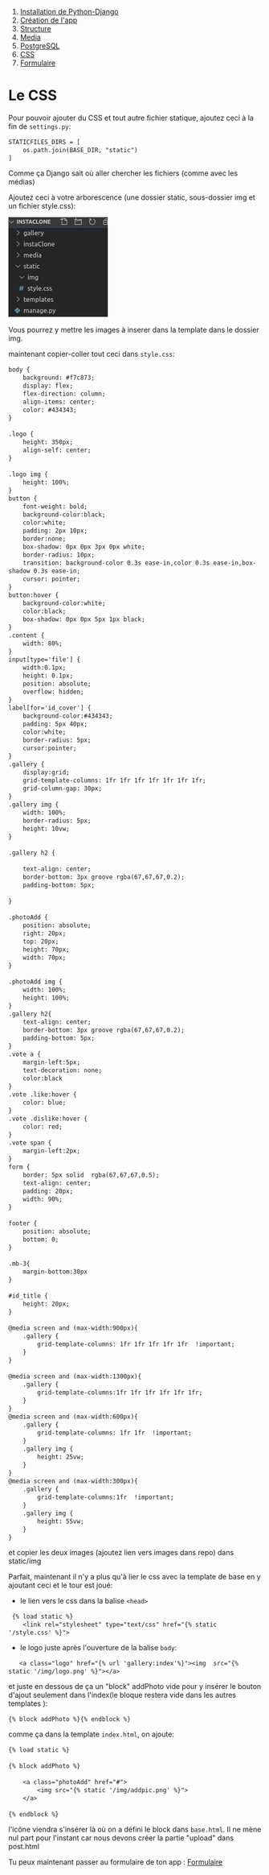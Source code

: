 1. [Installation de Python-Django](../README.md)
2. [Création de l'app](creationappli.md)
3. [Structure](structure.md)
4. [Media](media.md)
5. [PostgreSQL](../postgresql.md)
6. [CSS](css.md)
7. [Formulaire](formulaire.md)
   

# Le CSS

Pour pouvoir ajouter du CSS et tout autre fichier statique, ajoutez ceci à la fin de `settings.py`:

    STATICFILES_DIRS = [
        os.path.join(BASE_DIR, "static")
    ]

Comme ça Django sait où aller chercher les fichiers (comme avec les médias)

Ajoutez ceci à votre arborescence (une dossier static, sous-dossier img et un fichier style.css):

!['arborescence du dossier statique'](img/style.png)

Vous pourrez y mettre les images à inserer dans la template dans le dossier img.

maintenant copier-coller tout ceci dans `style.css`:


```
body {
    background: #f7c873;
    display: flex;
    flex-direction: column;
    align-items: center;
    color: #434343;
}

.logo {
    height: 350px;
    align-self: center;
}

.logo img {
    height: 100%;
}
button {
    font-weight: bold;
    background-color:black;
    color:white;
    padding: 2px 10px;
    border:none;
    box-shadow: 0px 0px 3px 0px white;
    border-radius: 10px;
    transition: background-color 0.3s ease-in,color 0.3s ease-in,box-shadow 0.3s ease-in;
    cursor: pointer;
}
button:hover {
    background-color:white;
    color:black;
    box-shadow: 0px 0px 5px 1px black;
}
.content {
    width: 80%;
}
input[type='file'] {
    width:0.1px;
    height: 0.1px;
    position: absolute;
    overflow: hidden;
}
label[for='id_cover'] {
    background-color:#434343;
    padding: 5px 40px;
    color:white;
    border-radius: 5px;
    cursor:pointer; 
}
.gallery {
    display:grid;
    grid-template-columns: 1fr 1fr 1fr 1fr 1fr 1fr 1fr;
    grid-column-gap: 30px;
}
.gallery img {
    width: 100%;
    border-radius: 5px;
    height: 10vw;
}

.gallery h2 {

    text-align: center;
    border-bottom: 3px groove rgba(67,67,67,0.2); 
    padding-bottom: 5px;
    
}

.photoAdd {
    position: absolute;
    right: 20px;
    top: 20px;
    height: 70px;
    width: 70px;
}

.photoAdd img {
    width: 100%;
    height: 100%;
}
.gallery h2{
    text-align: center;
    border-bottom: 3px groove rgba(67,67,67,0.2); 
    padding-bottom: 5px;
}
.vote a {
    margin-left:5px;
    text-decoration: none;
    color:black
}
.vote .like:hover {
    color: blue;
}
.vote .dislike:hover {
    color: red;
}
.vote span {
    margin-left:2px;
}
form {
    border: 5px solid  rgba(67,67,67,0.5); 
    text-align: center;
    padding: 20px;
    width: 90%;
}

footer {
    position: absolute;
    bottom: 0;
}

.mb-3{
    margin-bottom:30px
}

#id_title {
    height: 20px;
}

@media screen and (max-width:900px){
    .gallery {
        grid-template-columns: 1fr 1fr 1fr 1fr 1fr  !important;
    }
}

@media screen and (max-width:1300px){
    .gallery {
        grid-template-columns:1fr 1fr 1fr 1fr 1fr 1fr;
    }
}
@media screen and (max-width:600px){
    .gallery {
        grid-template-columns: 1fr 1fr  !important;
    }
    .gallery img {
        height: 25vw;
    }
}
@media screen and (max-width:300px){
    .gallery {
        grid-template-columns:1fr  !important;
    }
    .gallery img {
        height: 55vw;
    }
}

```

et copier les deux images (ajoutez lien vers images dans repo) dans static/img

Parfait, maintenant il n'y a plus qu'à lier le css avec la template de base en y ajoutant ceci et le tour est joué:


- le lien vers le css dans la balise `<head>`
```
 {% load static %}
    <link rel="stylesheet" type="text/css" href="{% static '/style.css' %}">
```
- le logo juste après l'ouverture de la balise `body`:
```
   <a class="logo" href="{% url 'gallery:index'%}"><img  src="{% static '/img/logo.png' %}"></a>
```

et juste en dessous de ça un "block" 
addPhoto vide pour y insérer le bouton d'ajout seulement dans l'index(le bloque restera vide dans les autres templates ):

    {% block addPhoto %}{% endblock %}


comme ça dans la template `index.html`, on ajoute:

```
{% load static %}

{% block addPhoto %}

    <a class="photoAdd" href="#">
        <img src="{% static '/img/addpic.png' %}">
    </a>

{% endblock %}
```

l'icône viendra s'insérer là où on a défini le block dans `base.html`. Il ne mène nul part pour l'instant car nous devons créer la partie "upload" dans post.html



Tu peux maintenant passer au formulaire de ton app : [Formulaire](formulaire.md)